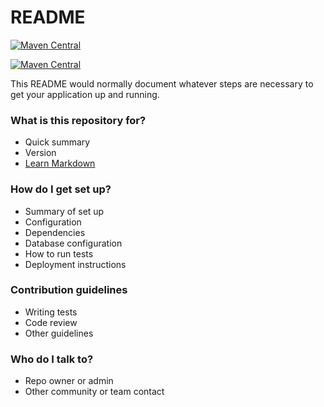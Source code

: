 # README #

[![Maven Central](https://img.shields.io/maven-central/v/org.apache.maven/apache-maven.svg)](https://maven-badges.herokuapp.com/maven-central/tech.ugma.customcomponents/AddRemoveComboBox/badge.svg)

[![Maven Central](https://maven-badges.herokuapp.com/maven-central/tech.ugma.customcomponents/AddRemoveComboBox/badge.svg)](https://maven-badges.herokuapp.com/maven-central/tech.ugma.customcomponents/AddRemoveComboBox)

This README would normally document whatever steps are necessary to get your application up and running.

### What is this repository for? ###

* Quick summary
* Version
* [Learn Markdown](https://bitbucket.org/tutorials/markdowndemo)

### How do I get set up? ###

* Summary of set up
* Configuration
* Dependencies
* Database configuration
* How to run tests
* Deployment instructions

### Contribution guidelines ###

* Writing tests
* Code review
* Other guidelines

### Who do I talk to? ###

* Repo owner or admin
* Other community or team contact